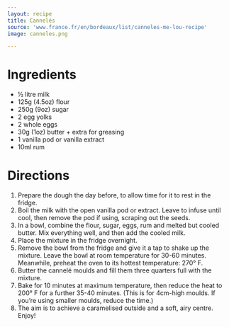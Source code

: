 ```yaml
---
layout: recipe
title: Cannelés
source: 'www.france.fr/en/bordeaux/list/canneles-me-lou-recipe'
image: canneles.png

---
```


# Ingredients

- ½ litre milk
- 125g (4.5oz) flour
- 250g (9oz) sugar
- 2 egg yolks
- 2 whole eggs
- 30g (1oz) butter + extra for greasing
- 1 vanilla pod or vanilla extract
- 10ml rum

# Directions 

1. Prepare the dough the day before, to allow time for it to rest in the fridge.
1. Boil the milk with the open vanilla pod or extract. Leave to infuse until cool, then remove the pod if using, scraping out the seeds.
1. In a bowl, combine the flour, sugar, eggs, rum and melted but cooled butter. Mix everything well, and then add the cooled milk.
1. Place the mixture in the fridge overnight.
1. Remove the bowl from the fridge and give it a tap to shake up the mixture. Leave the bowl at room temperature for 30-60 minutes. Meanwhile, preheat the oven to its hottest temperature: 270° F.
1. Butter the cannelé moulds and fill them three quarters full with the mixture.
1. Bake for 10 minutes at maximum temperature, then reduce the heat to 200° F for a further 35-40 minutes. (This is for 4cm-high moulds. If you’re using smaller moulds, reduce the time.)
1. The aim is to achieve a caramelised outside and a soft, airy centre. Enjoy!